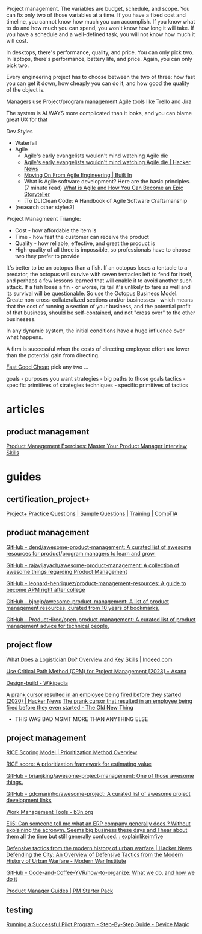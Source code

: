 
Project management. The variables are budget, schedule, and scope. You can fix only two of those variables at a time. If you have a fixed cost and timeline, you cannot know how much you can accomplish. If you know what to do and how much you can spend, you won't know how long it will take. If you have a schedule and a well-defined task, you will not know how much it will cost.

In desktops, there's performance, quality, and price. You can only pick two. In laptops, there's performance, battery life, and price. Again, you can only pick two.

Every engineering project has to choose between the two of three: how fast you can get it down, how cheaply you can do it, and how good the quality of the object is.

Managers use Project/program management Agile tools like Trello and Jira

The system is ALWAYS more complicated than it looks, and you can blame great UX for that

Dev Styles

- Waterfall
- Agile
    - Agile's early evangelists wouldn't mind watching Agile die
    - [Agile's early evangelists wouldn't mind watching Agile die | Hacker News](https://news.ycombinator.com/item?id=22969533)
    - [Moving On From Agile Engineering | Built In](https://builtin.com/software-engineering-perspectives/lean-agile-methodology-software-engineering)
    - What is Agile software development? Here are the basic principles. (7 minute read)
[What is Agile and How You Can Become an Epic Storyteller](https://www.freecodecamp.org/news/what-is-agile-and-how-youcan-become-an-epic-storyteller/)
    - [To DL]Clean Code: A Handbook of Agile Software Craftsmanship
- [research other styles?]

Project Managmeent Triangle:

- Cost - how affordable the item is
- Time - how fast the customer can receive the product
- Quality - how reliable, effective, and great the product is
- High-quality of all three is impossible, so professionals have to choose two they prefer to provide

It's better to be an octopus than a fish. If an octopus loses a tentacle
to a predator, the octopus will survive with seven tentacles left to
fend for itself, and perhaps a few lessons learned that will enable it
to avoid another such attack. If a fish loses a fin - or worse, its tail
it's unlikely to fare as well and its survival will be questionable.
So use the Octopus Business Model. Create non-cross-collateralized
sections and/or businesses - which means that the cost of running a
section of your business, and the potential profit of that business,
should be self-contained, and not "cross over" to the other businesses.

In any dynamic system, the initial conditions have a huge influence over
what happens.

A firm is successful when the costs of directing employee effort are lower than the potential gain from directing.

[Fast Good Cheap](http://fastgood.cheap/)
pick any two ...

goals - purposes you want
strategies - big paths to those goals
tactics - specific primitives of strategies
techniques - specific primitives of tactics

# articles

## product management

[Product Management Exercises: Master Your Product Manager Interview Skills](https://www.productmanagementexercises.com/)

# guides

## certification_project+

[Project+ Practice Questions | Sample Questions | Training | CompTIA](https://www.comptia.org/training/resources/practice-tests/project-practice-questions)

## product management

[GitHub - dend/awesome-product-management: A curated list of awesome resources for product/program managers to learn and grow.](https://github.com/dend/awesome-product-management)

[GitHub - rajavijayach/awesome-product-management: A collection of awesome things regarding Product Management](https://github.com/rajavijayach/awesome-product-management)

[GitHub - leonard-henriquez/product-management-resources: A guide to become APM right after college](https://github.com/leonard-henriquez/product-management-resources)

[GitHub - bjpcjp/awesome-product-management: A list of product management resources, curated from 10 years of bookmarks.](https://github.com/bjpcjp/awesome-product-management)

[GitHub - ProductHired/open-product-management: A curated list of product management advice for technical people.](https://github.com/ProductHired/open-product-management)

## project flow

[What Does a Logistician Do? Overview and Key Skills | Indeed.com](https://www.indeed.com/career-advice/finding-a-job/what-is-a-logistician)

[Use Critical Path Method (CPM) for Project Management [2023] • Asana](https://asana.com/resources/critical-path-method)

[Design-build - Wikipedia](https://en.wikipedia.org/wiki/Design%E2%80%93build)

[A prank cursor resulted in an employee being fired before they started (2020) | Hacker News](https://news.ycombinator.com/item?id=31727457)
[The prank cursor that resulted in an employee being fired before they even started - The Old New Thing](https://devblogs.microsoft.com/oldnewthing/20201110-00/?p=104434)
- THIS WAS BAD MGMT MORE THAN ANYTHING ELSE

## project management

[RICE Scoring Model | Prioritization Method Overview](https://www.productplan.com/glossary/rice-scoring-model/)

[RICE score: A prioritization framework for estimating value](https://roadmunk.com/guides/rice-score-prioritization-framework-product-management/)

[GitHub - brianjking/awesome-project-management: One of those awesome things.](https://github.com/brianjking/awesome-project-management)

[GitHub - gdcmarinho/awesome-project: A curated list of awesome project development links](https://github.com/gdcmarinho/awesome-project)

[Work Management Tools - b3n.org](https://b3n.org/work-management-tools)

[Eli5: Can someone tell me what an ERP company generally does ? Without explaining the acronym. Seems big business these days and I hear about them all the time but still generally confused. : explainlikeimfive](https://old.reddit.com/r/explainlikeimfive/comments/12p1gnv/eli5_can_someone_tell_me_what_an_erp_company/)

[Defensive tactics from the modern history of urban warfare | Hacker News](https://news.ycombinator.com/item?id=30480307)
[Defending the City: An Overview of Defensive Tactics from the Modern History of Urban Warfare - Modern War Institute](https://mwi.westpoint.edu/defending-the-city-an-overview-of-defensive-tactics-from-the-modern-history-of-urban-warfare/)

[GitHub - Code-and-Coffee-YVR/how-to-organize: What we do, and how we do it](https://github.com/Code-and-Coffee-YVR/how-to-organize)

[Product Manager Guides | PM Starter Pack](https://pmstarterpack.com/)

## testing

[Running a Successful Pilot Program - Step-By-Step Guide - Device Magic](https://www.devicemagic.com/blog/step-by-step-guide-to-running-a-pilot-program)
